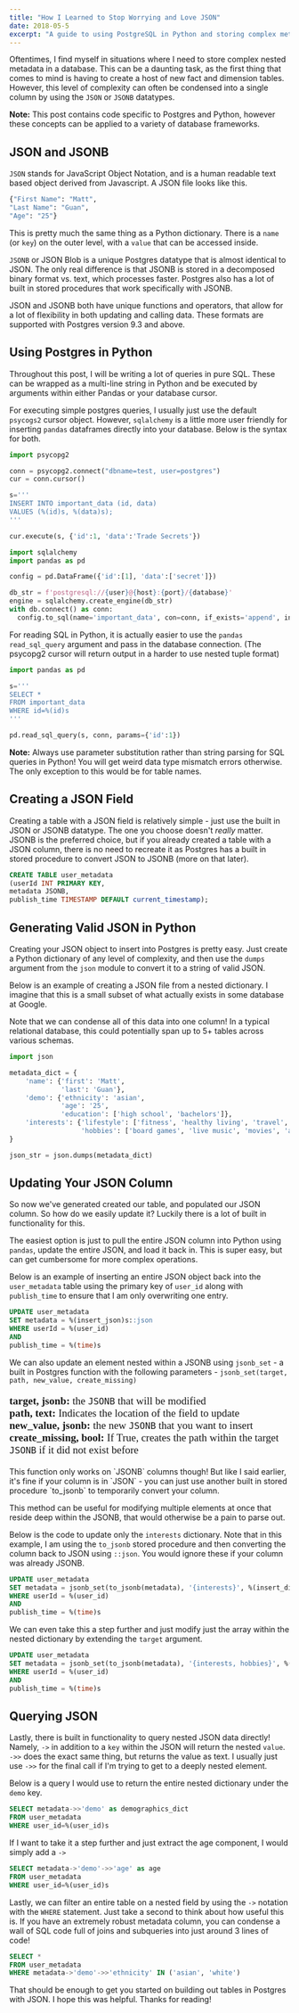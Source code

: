```yaml
---
title: "How I Learned to Stop Worrying and Love JSON"
date: 2018-05-5
excerpt: "A guide to using PostgreSQL in Python and storing complex metadata using JSON"
---
```

Oftentimes, I find myself in situations where I need to store complex nested metadata in a database. This can be a daunting task, as the first thing that comes to mind is having to create a host of new fact and dimension tables. However, this level of complexity can often be condensed into a single column by using the `JSON` or `JSONB` datatypes.  

__Note:__ This post contains code specific to Postgres and Python, however these concepts can be applied to a variety of database frameworks.

## JSON and JSONB
`JSON` stands for JavaScript Object Notation, and is a human readable text based object derived from Javascript. A JSON file looks like this.
```python
{"First Name": "Matt",
"Last Name": "Guan",
"Age": "25"}
```
This is pretty much the same thing as a Python dictionary. There is a `name` (or `key`) on the outer level, with a `value` that can be accessed inside.

`JSONB` or JSON Blob is a unique Postgres datatype that is almost identical to JSON. The only real difference is that JSONB is stored in a decomposed binary format vs. text, which processes faster. Postgres also has a lot of built in stored procedures that work specifically with JSONB.

JSON and JSONB both have unique functions and operators, that allow for a lot of flexibility in both updating and calling data. These formats are supported with Postgres version 9.3 and above.

## Using Postgres in Python
Throughout this post, I will be writing a lot of queries in pure SQL. These can be wrapped as a multi-line string in Python and be executed by arguments within either Pandas or your database cursor.  

For executing simple postgres queries, I usually just use the default `psycogs2` cursor object. However, `sqlalchemy` is a little more user friendly for inserting `pandas` dataframes directly into your database. Below is the syntax for both.

```python
import psycopg2

conn = psycopg2.connect("dbname=test, user=postgres")
cur = conn.cursor()

s='''
INSERT INTO important_data (id, data)
VALUES (%(id)s, %(data)s);
'''

cur.execute(s, {'id':1, 'data':'Trade Secrets'})
```

```python
import sqlalchemy
import pandas as pd

config = pd.DataFrame({'id':[1], 'data':['secret']})

db_str = f'postgresql://{user}@{host}:{port}/{database}'
engine = sqlalchemy.create_engine(db_str)
with db.connect() as conn:
  config.to_sql(name='important_data', con=conn, if_exists='append', index=False)
```

For reading SQL in Python, it is actually easier to use the `pandas` `read_sql_query` argument and pass in the database connection. (The psycopg2 cursor will return output in a harder to use nested tuple format)

```python
import pandas as pd

s='''
SELECT * 
FROM important_data
WHERE id=%(id)s
'''

pd.read_sql_query(s, conn, params={'id':1})
```

<div class="notice--warning">
  <strong>Note:</strong> Always use parameter substitution rather than string parsing for SQL queries in Python! You will get weird data type mismatch errors otherwise. The only exception to this would be for table names.
</div>

## Creating a JSON Field
Creating a table with a JSON field is relatively simple - just use the built in JSON or JSONB datatype. The one you choose doesn't _really_ matter. JSONB is the preferred choice, but if you already created a table with a JSON column, there is no need to recreate it as Postgres has a built in stored procedure to convert JSON to JSONB (more on that later).

```sql
CREATE TABLE user_metadata
(userId INT PRIMARY KEY,
metadata JSONB,
publish_time TIMESTAMP DEFAULT current_timestamp);
```

## Generating Valid JSON in Python
Creating your JSON object to insert into Postgres is pretty easy. Just create a Python dictionary of any level of complexity, and then use the `dumps` argument from the `json` module to convert it to a string of valid JSON.  

Below is an example of creating a JSON file from a nested dictionary. I imagine that this is a small subset of what actually exists in some database at Google.  

Note that we can condense all of this data into one column! In a typical relational database, this could potentially span up to 5+ tables across various schemas.

```python
import json

metadata_dict = {
    'name': {'first': 'Matt',
             'last': 'Guan'},
    'demo': {'ethnicity': 'asian',
             'age': '25',
             'education': ['high school', 'bachelors']},
    'interests': {'lifestyle': ['fitness', 'healthy living', 'travel', 'slick deals'],
                  'hobbies': ['board games', 'live music', 'movies', 'anime betrayals']}
}

json_str = json.dumps(metadata_dict)
```

## Updating Your JSON Column
So now we've generated created our table, and populated our JSON column. So how do we easily update it? Luckily there is a lot of built in functionality for this.  

The easiest option is just to pull the entire JSON column into Python using `pandas`, update the entire JSON, and load it back in. This is super easy, but can get cumbersome for more complex operations.  

Below is an example of inserting an entire JSON object back into the `user_metadata` table using the primary key of `user_id` along with `publish_time` to ensure that I am only overwriting one entry.

```sql
UPDATE user_metadata
SET metadata = %(insert_json)s::json
WHERE userId = %(user_id)
AND
publish_time = %(time)s
```

We can also update an element nested within a JSONB using `jsonb_set` - a built in Postgres function with the following parameters - `jsonb_set(target, path, new_value, create_missing)`
<p style="font: 19px 'Monaco';">
<strong>target, jsonb:</strong> the <code>JSONB</code> that will be modified <br>
<strong>path, text:</strong> Indicates the location of the field to update <br>
<strong>new_value, jsonb:</strong> the new <code>JSONB</code> that you want to insert <br>
<strong>create_missing, bool:</strong> If True, creates the path within the target <code>JSONB</code> if it did not exist before
</p>
This function only works on `JSONB` columns though! But like I said earlier, it's fine if your column is in `JSON` - you can just use another built in stored procedure `to_jsonb` to temporarily convert your column.  

This method can be useful for modifying multiple elements at once that reside deep within the JSONB, that would otherwise be a pain to parse out.  

Below is the code to update only the `interests` dictionary. Note that in this example, I am using the `to_jsonb` stored procedure and then converting the column back to JSON using `::json`. You would ignore these if your column was already JSONB.

```sql
UPDATE user_metadata
SET metadata = jsonb_set(to_jsonb(metadata), '{interests}', %(insert_dict)s, false)::json
WHERE userId = %(user_id)
AND
publish_time = %(time)s
```

We can even take this a step further and just modify just the array within the nested dictionary by extending the `target` argument.

```sql
UPDATE user_metadata
SET metadata = jsonb_set(to_jsonb(metadata), '{interests, hobbies}', %(insert_array)s, false)::json
WHERE userId = %(user_id)
AND
publish_time = %(time)s
```

## Querying JSON 
Lastly, there is built in functionality to query nested JSON data directly! Namely, `->` in addition to a `key` within the JSON will return the nested `value`. `->>` does the exact same thing, but returns the value as text. I usually just use `->>` for the final call if I'm trying to get to a deeply nested element.  

Below is a query I would use to return the entire nested dictionary under the `demo` key. 

```sql
SELECT metadata->>'demo' as demographics_dict
FROM user_metadata
WHERE user_id=%(user_id)s
```

If I want to take it a step further and just extract the age component, I would simply add a `->`

```sql
SELECT metadata->'demo'->>'age' as age
FROM user_metadata
WHERE user_id=%(user_id)s
```

Lastly, we can filter an entire table on a nested field by using the `->` notation with the `WHERE` statement. Just take a second to think about how useful this is. If you have an extremely robust metadata column, you can condense a wall of SQL code full of joins and subqueries into just around 3 lines of code!

```sql
SELECT *
FROM user_metadata
WHERE metadata->'demo'->>'ethnicity' IN ('asian', 'white')
```

That should be enough to get you started on building out tables in Postgres with JSON. I hope this was helpful. Thanks for reading!
